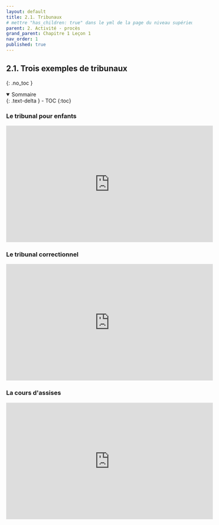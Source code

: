 ```yaml
---
layout: default
title: 2.1. Tribunaux
# mettre "has_children: true" dans le yml de la page du niveau supérieur
parent: 2. Activité - procès
grand_parent: Chapitre 1 Leçon 1
nav_order: 1
published: true
---
```

## 2.1. Trois exemples de tribunaux
{: .no_toc }

<details open markdown="block">
  <summary>
    Sommaire
  </summary>
  {: .text-delta }
- TOC
{:toc}
</details>

### Le tribunal pour enfants

<iframe width="560" height="315" src="https://www.youtube.com/embed/MWPN75EW1IA" title="YouTube video player" frameborder="0" allow="accelerometer; autoplay; clipboard-write; encrypted-media; gyroscope; picture-in-picture; web-share" allowfullscreen></iframe>

### Le tribunal correctionnel

<iframe width="560" height="315" src="https://www.youtube.com/embed/r6Y_Fw6czEU" title="YouTube video player" frameborder="0" allow="accelerometer; autoplay; clipboard-write; encrypted-media; gyroscope; picture-in-picture; web-share" allowfullscreen></iframe>

### La cours d'assises

<iframe width="560" height="315" src="https://www.youtube.com/embed/Ff7JicZVpd8" title="YouTube video player" frameborder="0" allow="accelerometer; autoplay; clipboard-write; encrypted-media; gyroscope; picture-in-picture; web-share" allowfullscreen></iframe>